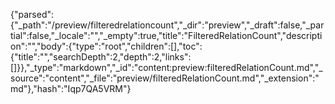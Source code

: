 {"parsed":{"_path":"/preview/filteredrelationcount","_dir":"preview","_draft":false,"_partial":false,"_locale":"","_empty":true,"title":"FilteredRelationCount","description":"","body":{"type":"root","children":[],"toc":{"title":"","searchDepth":2,"depth":2,"links":[]}},"_type":"markdown","_id":"content:preview:filteredRelationCount.md","_source":"content","_file":"preview/filteredRelationCount.md","_extension":"md"},"hash":"Iqp7QA5VRM"}